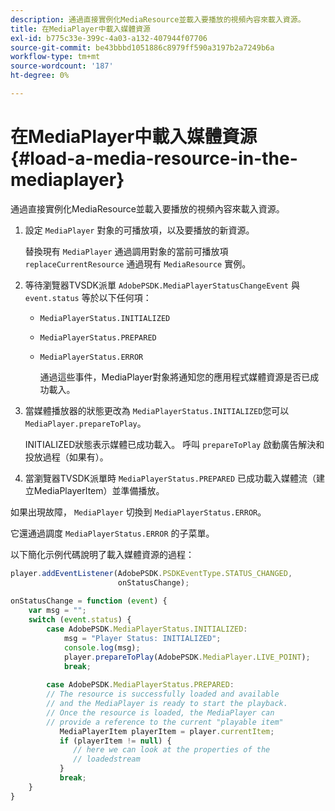 ```yaml
---
description: 通過直接實例化MediaResource並載入要播放的視頻內容來載入資源。
title: 在MediaPlayer中載入媒體資源
exl-id: b775c33e-399c-4a03-a132-407944f07706
source-git-commit: be43bbbd1051886c8979ff590a3197b2a7249b6a
workflow-type: tm+mt
source-wordcount: '187'
ht-degree: 0%

---
```


# 在MediaPlayer中載入媒體資源 {#load-a-media-resource-in-the-mediaplayer}

通過直接實例化MediaResource並載入要播放的視頻內容來載入資源。

1. 設定 `MediaPlayer` 對象的可播放項，以及要播放的新資源。

   替換現有 `MediaPlayer` 通過調用對象的當前可播放項 `replaceCurrentResource` 通過現有 `MediaResource` 實例。

1. 等待瀏覽器TVSDK派單 `AdobePSDK.MediaPlayerStatusChangeEvent` 與 `event.status` 等於以下任何項：

   * `MediaPlayerStatus.INITIALIZED`
   * `MediaPlayerStatus.PREPARED`
   * `MediaPlayerStatus.ERROR`

      通過這些事件，MediaPlayer對象將通知您的應用程式媒體資源是否已成功載入。

1. 當媒體播放器的狀態更改為 `MediaPlayerStatus.INITIALIZED`您可以 `MediaPlayer.prepareToPlay`。

   INITIALIZED狀態表示媒體已成功載入。 呼叫 `prepareToPlay` 啟動廣告解決和投放過程（如果有）。
1. 當瀏覽器TVSDK派單時 `MediaPlayerStatus.PREPARED` 已成功載入媒體流（建立MediaPlayerItem）並準備播放。

如果出現故障， `MediaPlayer` 切換到 `MediaPlayerStatus.ERROR`。

它還通過調度 `MediaPlayerStatus.ERROR` 的子菜單。

><!--<a id="example_3774607C6F08473282CF0CB7F3D82373"></a>-->

以下簡化示例代碼說明了載入媒體資源的過程：

```js
player.addEventListener(AdobePSDK.PSDKEventType.STATUS_CHANGED,  
                        onStatusChange); 
 
onStatusChange = function (event) { 
    var msg = ""; 
    switch (event.status) { 
        case AdobePSDK.MediaPlayerStatus.INITIALIZED: 
            msg = "Player Status: INITIALIZED"; 
            console.log(msg); 
            player.prepareToPlay(AdobePSDK.MediaPlayer.LIVE_POINT); 
            break; 
 
        case AdobePSDK.MediaPlayerStatus.PREPARED: 
        // The resource is successfully loaded and available 
        // and the MediaPlayer is ready to start the playback. 
        // Once the resource is loaded, the MediaPlayer can 
        // provide a reference to the current "playable item" 
           MediaPlayerItem playerItem = player.currentItem; 
           if (playerItem != null) {  
              // here we can look at the properties of the  
              // loadedstream 
           } 
           break; 
    } 
}
```
